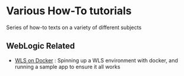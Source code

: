 
# Various How-To tutorials
Series of how-to texts on a variety of different subjects

## WebLogic Related

- [WLS on Docker](WLS_on_Docker.md) : Spinning up a WLS environment with docker, and running a sample app to ensure it all works
